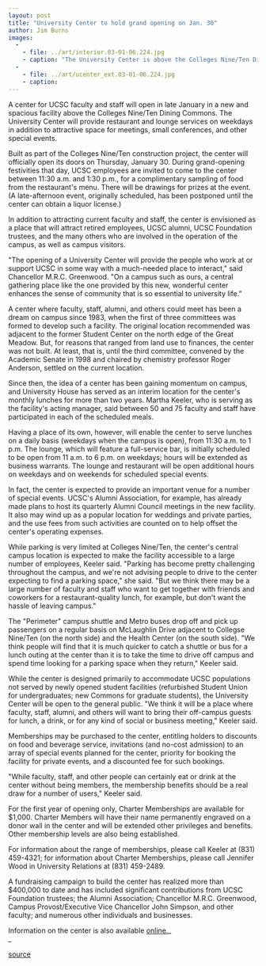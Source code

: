 ```yaml
---
layout: post
title: "University Center to hold grand opening on Jan. 30"
author: Jim Burns
images:
  -
    - file: ../art/interior.03-01-06.224.jpg
    - caption: "The University Center is above the Colleges Nine/Ten Dining Commons. Top photo: Karen Kroslowitz; bottom photo: Gary Parker"
  -
    - file: ../art/ucenter_ext.03-01-06.224.jpg
    - caption: 
---
```


A center for UCSC faculty and staff will open in late January in a new and spacious facility above the Colleges Nine/Ten Dining Commons. The University Center will provide restaurant and lounge services on weekdays in addition to attractive space for meetings, small conferences, and other special events.

Built as part of the Colleges Nine/Ten construction project, the center will officially open its doors on Thursday, January 30. During grand-opening festivities that day, UCSC employees are invited to come to the center between 11:30 a.m. and 1:30 p.m., for a complimentary sampling of food from the restaurant's menu. There will be drawings for prizes at the event. (A late-afternoon event, originally scheduled, has been postponed until the center can obtain a liquor license.)  

In addition to attracting current faculty and staff, the center is envisioned as a place that will attract retired employees, UCSC alumni, UCSC Foundation trustees, and the many others who are involved in the operation of the campus, as well as campus visitors.  

"The opening of a University Center will provide the people who work at or support UCSC in some way with a much-needed place to interact," said Chancellor M.R.C. Greenwood. "On a campus such as ours, a central gathering place like the one provided by this new, wonderful center enhances the sense of community that is so essential to university life."  

A center where faculty, staff, alumni, and others could meet has been a dream on campus since 1983, when the first of three committees was formed to develop such a facility. The original location recommended was adjacent to the former Student Center on the north edge of the Great Meadow. But, for reasons that ranged from land use to finances, the center was not built. At least, that is, until the third committee, convened by the Academic Senate in 1998 and chaired by chemistry professor Roger Anderson, settled on the current location.

Since then, the idea of a center has been gaining momentum on campus, and University House has served as an interim location for the center's monthly lunches for more than two years. Martha Keeler, who is serving as the facility's acting manager, said between 50 and 75 faculty and staff have participated in each of the scheduled meals.  

Having a place of its own, however, will enable the center to serve lunches on a daily basis (weekdays when the campus is open), from 11:30 a.m. to 1 p.m. The lounge, which will feature a full-service bar, is initially scheduled to be open from 11 a.m. to 6 p.m. on weekdays; hours will be extended as business warrants. The lounge and restaurant will be open additional hours on weekdays and on weekends for scheduled special events.  

In fact, the center is expected to provide an important venue for a number of special events. UCSC's Alumni Association, for example, has already made plans to host its quarterly Alumni Council meetings in the new facility. It also may wind up as a popular location for weddings and private parties, and the use fees from such activities are counted on to help offset the center's operating expenses.  

While parking is very limited at Colleges Nine/Ten, the center's central campus location is expected to make the facility accessible to a large number of employees, Keeler said. "Parking has become pretty challenging throughout the campus, and we're not advising people to drive to the center expecting to find a parking space," she said. "But we think there may be a large number of faculty and staff who want to get together with friends and coworkers for a restaurant-quality lunch, for example, but don't want the hassle of leaving campus."  

The "Perimeter" campus shuttle and Metro buses drop off and pick up passengers on a regular basis on McLaughlin Drive adjacent to Collegse Nine/Ten (on the north side) and the Health Center (on the south side). "We think people will find that it is much quicker to catch a shuttle or bus for a lunch outing at the center than it is to take the time to drive off campus and spend time looking for a parking space when they return," Keeler said.  

While the center is designed primarily to accommodate UCSC populations not served by newly opened student facilities (refurbished Student Union for undergraduates; new Commons for graduate students), the University Center will be open to the general public. "We think it will be a place where faculty, staff, alumni, and others will want to bring their off-campus guests for lunch, a drink, or for any kind of social or business meeting," Keeler said.  

Memberships may be purchased to the center, entitling holders to discounts on food and beverage service, invitations (and no-cost admission) to an array of special events planned for the center, priority for booking the facility for private events, and a discounted fee for such bookings.  

"While faculty, staff, and other people can certainly eat or drink at the center without being members, the membership benefits should be a real draw for a number of users," Keeler said.  

For the first year of opening only, Charter Memberships are available for $1,000. Charter Members will have their name permanently engraved on a donor wall in the center and will be extended other privileges and benefits. Other membership levels are also being established.

For information about the range of memberships, please call Keeler at (831) 459-4321; for information about Charter Memberships, please call Jennifer Wood in University Relations at (831) 459-2489.  

A fundraising campaign to build the center has realized more than $400,000 to date and has included significant contributions from UCSC Foundation trustees; the Alumni Association; Chancellor M.R.C. Greenwood, Campus Provost/Executive Vice Chancellor John Simpson, and other faculty; and numerous other individuals and businesses.  

Information on the center is also available [online.][1]_  
_

[1]: http://ucenter.ucsc.edu

[source](http://www1.ucsc.edu/currents/02-03/01-06/center.html "Permalink to center")
